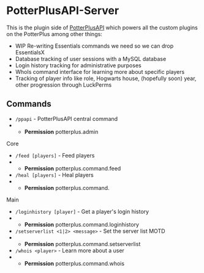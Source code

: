 # PotterPlusAPI-Server

This is the plugin side of [PotterPlusAPI](https://github.com/PotterPlus/PotterPlusAPI) which powers all the custom plugins on the PotterPlus among other things:

* WIP Re-writing Essentials commands we need so we can drop EssentialsX
* Database tracking of user sessions with a MySQL database
* Login history tracking for administrative purposes
* WhoIs command interface for learning more about specific players
* Tracking of player info like role, Hogwarts house, (hopefully soon) year, other progression through LuckPerms

## Commands

* `/ppapi` - PotterPlusAPI central command
* * **Permission** potterplus.admin

Core

* `/feed [players]` - Feed players
* * **Permission** potterplus.command.feed
* `/heal [players]` - Heal players
* * **Permission** potterplus.command.

Main

* `/loginhistory [player]` - Get a player's login history
* * **Permission** potterplus.command.loginhistory
* `/setserverlist <1|2> <message>` - Set the server list MOTD
* * **Permission** potterplus.command.setserverlist
* `/whois <player>` - Learn more about a user
* * **Permission** potterplus.command.whois
